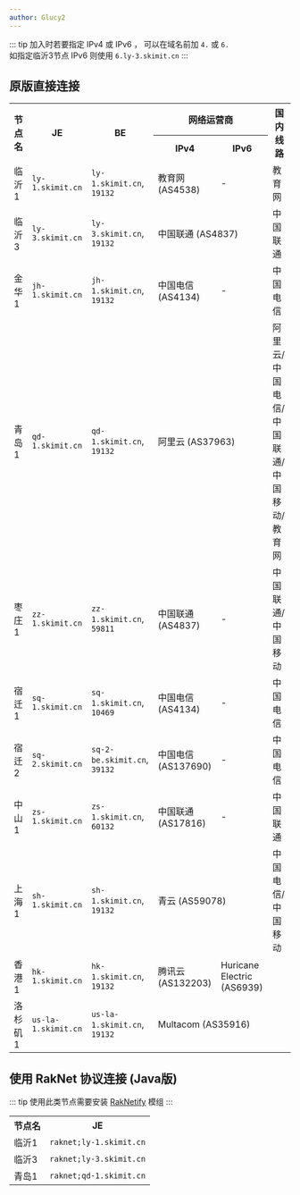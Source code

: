 ```yaml
---
author: Glucy2
---
```

::: tip
加入时若要指定 IPv4 或 IPv6 ， 可以在域名前加 `4.` 或 `6.`  
如指定临沂3节点 IPv6 则使用 `6.ly-3.skimit.cn`
:::
## 原版直接连接
<table id="normal">
    <tr>
        <th rowspan="2">节点名</th>
        <th rowspan="2">JE</th>
        <th rowspan="2">BE</th>
        <th colspan="2">网络运营商</th>
        <th rowspan="2">国内线路</th>
    </tr>
    <tr>
        <th>IPv4</th>
        <th>IPv6</th>
    </tr>
    <tr>
        <td>临沂1</td>
        <td><code id="ly-1-je">ly-1.skimit.cn</code></td>
        <td id="ly-1-be"><code>ly-1.skimit.cn</code>, <code>19132</code></td>
        <td>教育网 (AS4538)</td>
        <td>-</td>
        <td>教育网</td>
    </tr>
    <tr>
        <td>临沂3</td>
        <td><code id="ly-3-je">ly-3.skimit.cn</code></td>
        <td id="ly-3-be"><code>ly-3.skimit.cn</code>, <code>19132</code></td>
        <td colspan="2">中国联通 (AS4837)</td>
        <td>中国联通</td>
    </tr>
    <tr>
        <td>金华1</td>
        <td><code id="jh-1-je">jh-1.skimit.cn</code></td>
        <td id="jh-1-be"><code>jh-1.skimit.cn</code>, <code>19132</code></td>
        <td>中国电信 (AS4134)</td>
        <td>-</td>
        <td>中国电信</td>
    </tr>
    <tr>
        <td>青岛1</td>
        <td><code id="qd-1-je">qd-1.skimit.cn</code></td>
        <td id="qd-1-be"><code>qd-1.skimit.cn</code>, <code>19132</code></td>
        <td colspan="2">阿里云 (AS37963)</td>
        <td>阿里云/中国电信/中国联通/中国移动/教育网</td>
    </tr>
    <tr>
        <td>枣庄1</td>
        <td><code id="zz-1-je">zz-1.skimit.cn</code></td>
        <td id="zz-1-be"><code>zz-1.skimit.cn</code>, <code>59811</code></td>
        <td>中国联通 (AS4837)</td>
        <td>-</td>
        <td>中国联通/中国移动</td>
    </tr>
    <tr>
        <td>宿迁1</td>
        <td><code id="sq-1-je">sq-1.skimit.cn</code></td>
        <td id="sq-1-be"><code>sq-1.skimit.cn</code>, <code>10469</code></td>
        <td>中国电信 (AS4134)</td>
        <td>-</td>
        <td>中国电信</td>
    </tr>
    <tr>
        <td>宿迁2</td>
        <td><code id="sq-2-je">sq-2.skimit.cn</code></td>
        <td id="sq-1-be"><code>sq-2-be.skimit.cn</code>, <code>39132</code></td>
        <td>中国电信 (AS137690)</td>
        <td>-</td>
        <td>中国电信</td>
    </tr>
    <tr>
        <td>中山1</td>
        <td><code id="zs-1-je">zs-1.skimit.cn</code></td>
        <td id="zs-1-be"><code>zs-1.skimit.cn</code>, <code>60132</code></td>
        <td>中国联通 (AS17816)</td>
        <td>-</td>
        <td>中国联通</td>
    </tr>
    <tr>
        <td>上海1</td>
        <td><code id="sh-1-je">sh-1.skimit.cn</code></td>
        <td id="sh-1-be"><code>sh-1.skimit.cn</code>, <code>19132</code></td>
        <td colspan="2">青云 (AS59078)</td>
        <td>中国电信/中国移动</td>
    </tr>
    <tr>
        <td>香港1</td>
        <td><code id="hk-1-je">hk-1.skimit.cn</code></td>
        <td id="hk-1-be"><code>hk-1.skimit.cn</code>, <code>19132</code></td>
        <td>腾讯云 (AS132203)</td>
        <td>Huricane Electric (AS6939)</td>
        <td></td>
    </tr>
    <tr>
        <td>洛杉矶1</td>
        <td><code id="us-la-1-je">us-la-1.skimit.cn</code></td>
        <td id="us-la-1-be"><code>us-la-1.skimit.cn</code>, <code>19132</code></td>
        <td colspan="2">Multacom (AS35916)</td>
        <td></td>
    </tr>
</table>

## 使用 RakNet 协议连接 (Java版)
::: tip
使用此类节点需要安装 [RakNetify](https://modrinth.com/plugin/raknetify) 模组
:::
<table>
    <tr>
        <th>节点名</th>
        <th>JE</th>
    </tr>
    <tr>
        <td>临沂1</td>
        <td><code id="ly-1-je-raknet">raknet;ly-1.skimit.cn</code></td>
    </tr>
    <tr>
        <td>临沂3</td>
        <td><code id="ly-3-je-raknet">raknet;ly-3.skimit.cn</code></td>
    </tr>
    <tr>
        <td>青岛1</td>
        <td><code id="qd-1-je-raknet">raknet;qd-1.skimit.cn</code></td>
    </tr>
</table>